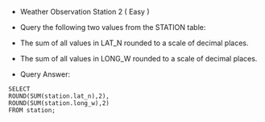 * Weather Observation Station 2 ( Easy )

- Query the following two values from the STATION table:

- The sum of all values in LAT_N rounded to a scale of  decimal places.
- The sum of all values in LONG_W rounded to a scale of  decimal places.

- Query Answer: 

```
SELECT 
ROUND(SUM(station.lat_n),2), 
ROUND(SUM(station.long_w),2)
FROM station;
```